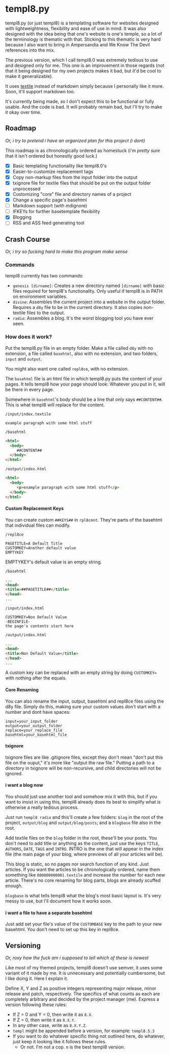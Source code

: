 # templ8.py

templ8.py (or just templ8) is a templating software for websites designed with lightweightness, flexibility and ease of use in mind. It was also designed with the idea being that one's website is one's temple, so a lot of the terminology is thematic with that. Sticking to this thematic is very hard because I also want to bring in Ampersandia and We Know The Devil references into the mix.

The previous version, which I call templ8.0 was extremely tedious to use and designed only for me. This one is an improvement in those regards (not that it being designed for my own projects makes it bad, but it'd be cool to make it generalizable).

It uses [textile](textile-lang.org) instead of markdown simply because I personally like it more. Soon, it'll support markdown too.

It's currently being made, so I don't expect this to be functional or fully usable. And the code is bad. It will probably remain bad, but I'll try to make it okay over time.

## Roadmap
*Or, i try to pretend i have an organized plan for this project (i dont)*

This roadmap is as chronologically ordered as homestuck (i'm _pretty sure_ that it isn't ordered but honestly good luck.)

- [x] Basic templating functionality like templ8.0's
- [x] Easier-to-customize replacement tags
- [x] Copy non-markup files from the input folder into the output
- [x] txignore file for textile files that should be put on the output folder unprocessed
- [x] Customizing "core" file and directory names of a project
- [X] Change a specific page's basehtml
- [ ] Markdown support (with mdignore)
- [ ] IFKEYs for further basetemplate flexibility
- [X] Blogging
- [ ] RSS and ASS feed generating tool

## Crash Course
*Or, i try so fucking hard to make this program make sense*

### Commands
templ8 currently has two commands:

- `genesis [dirname]`: Creates a new directory named `[dirname]` with basic files required for templ8's functionality. Only useful if templ8 is in PATH on environment variables.
- `divine`: Assembles the current project into a website in the output folder. Requires a `d8y` file to be in the current directory. It also copies non-textile files to the output.
- `radio`: Assembles a blog. It's the worst blogging tool you have ever seen.

### How does it work?
Put the templ8.py file in an empty folder. Make a file called `d8y` with no extension, a file called `basehtml`, also with no extension, and two folders, `input` and `output`.

You might also want one called `repl8ce`, with no extension.

The `basehtml` file is an html file in which templ8.py puts the content of your pages. It tells templ8 how your page should look: Whatever you put in it, will be there in every page.

Somewhere in `basehtml`'s body should be a line that only says `##CONTENT##`. This is what templ8 will replace for the content.

`/input/index.textile`
```textile
example paragraph with some html stuff
```

`/basehtml`
```html
<html>
  <body>
     ##CONTENT##
  </body>
</html>
```

`/output/index.html`
```html
<html>
  <body>
     <p>example paragraph with some html stuff</p>
  </body>
</html>
```

#### Custom Replacement Keys

You can create custom `##KEYS##` in `rpl8cmnt`. They're parts of the basehtml that individual files can modify.

`/repl8ce`
```plaintext
PAGETITLE=A Default Title
CUSTOMKEY=Another default value
EMPTYKEY
```

EMPTYKEY's default value is an empty string.

`/basehtml`
```html
...
<head>
<title>##PAGETITLE##</title>
</head>
...
```

`/input/index.html`
```plaintext
CUSTOMKEY=Non Default Value
-BEGINFILE-
the page's contents start here
```

`/output/index.html`
```html
...
<head>
<title>Non Default Value</title>
</head>
...
```

A custom key can be replaced with an empty string by doing `CUSTOMKEY=` with nothing after the equals.

#### Core Renaming
You can also rename the input, output, basehtml and repl8ce files using the d8y file. Simply do this, making sure your custom values don't start with a number and dont have spaces:

```plaintext
input=your_input_folder
output=your_output_folder
replace=your_replace_file
basehtml=your_basehtml_file
```

#### txignore
txignore files are like .gitignore files, except they don't mean "don't put this file on the ouput," it's more like "output the raw file." Putting a path to a directory in txignore will be non-recursive, and child directories will not be ignored.

#### i want a blog now
You should just use another tool and somehow mix it with this, but if you want to insist in using this, templ8 already does its best to simplify what is otherwise a really tedious process.

Just run `templ8 radio` and this'll create a few folders: `blog` in the root of the project, `output/blog` and `output/blog/posts`; and a `blogbase` file also in the root.

Add textile files on the `blog` folder in the root, these'll be your posts. You don't need to add title or anything as the content, just use the keys `TITLE`, `AUTHORS`, `DATE`, `TAGS` and `INTRO`. INTRO is the one that will appear in the index file (the main page of your blog, where previews of all your articles will be).

This blog is static, so no pages nor search function of any kind. Just articles. If you want the articles to be chronologically ordered, name them something like `000000000001.textile` and increase the number for each new article. There's no core renaming for blog parts, blogs are already scuffed enough.

`blogbase` is what tells templ8 what the blog's most basic layout is. It's very messy to use, but I'll document how it works soon.

#### i want a file to have a separate basehtml
Just add set your file's value of the `CUSTOMBASE` key to the path to your new basehtml. You don't need to set up this key in repl8ce.

## Versioning
*Or, roxy how the fuck am i supposed to tell which of these is newest*

Like most of my themed projects, templ8 doesn't use semver, it uses some variant of it made by me. It is unnecessary and potentially cumbersome, but I like doing it. Here I explain it.

Define X, Y and Z as positive integers representing major release, minor release and patch, respectively. The specifics of what counts as each are completely arbitrary and decided by the project manager (me). Express a version following these rules:

- If Z = 0 and Y = 0, then write it as `8.X`.
- If Z = 0, then write it as `8.X.Y`.
- In any other case, write as `8.X.Y.Z`.
- `templ` might be appended before a version, for example: `templ8.5.3`
- If you want to do whatever specific thing not outlined here, do whatever, just keep it looking like it follows these rules.
  - Or not. I'm not a cop. `π` is the best templ8 version.
